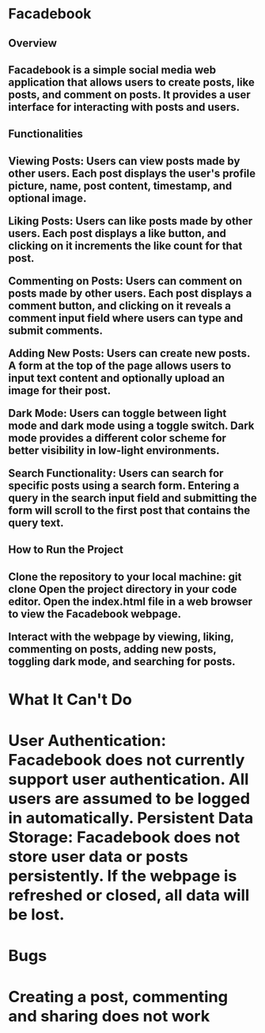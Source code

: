 <h1>Facadebook</h1>


<h2>Overview<h2>

Facadebook is a simple social media web application that allows users to create posts, like posts, and comment on posts. It provides a user interface for interacting with posts and users.

<h2>Functionalities<h2>

Viewing Posts: Users can view posts made by other users. Each post displays the user's profile picture, name, post content, timestamp, and optional image.

Liking Posts: Users can like posts made by other users. Each post displays a like button, and clicking on it increments the like count for that post.

Commenting on Posts: Users can comment on posts made by other users. Each post displays a comment button, and clicking on it reveals a comment input field where users can type and submit comments.

Adding New Posts: Users can create new posts. A form at the top of the page allows users to input text content and optionally upload an image for their post.

Dark Mode: Users can toggle between light mode and dark mode using a toggle switch. Dark mode provides a different color scheme for better visibility in low-light environments.

Search Functionality: Users can search for specific posts using a search form. Entering a query in the search input field and submitting the form will scroll to the first post that contains the query text.


<h2>How to Run the Project<h2>
Clone the repository to your local machine: git clone <repository-url>
Open the project directory in your code editor.
Open the index.html file in a web browser to view the Facadebook webpage.

Interact with the webpage by viewing, liking, commenting on posts, adding new posts, toggling dark mode, and searching for posts.


<h2>What It Can't Do<h2>
User Authentication: Facadebook does not currently support user authentication. All users are assumed to be logged in automatically.
Persistent Data Storage: Facadebook does not store user data or posts persistently. If the webpage is refreshed or closed, all data will be lost.

<h2>Bugs<h2>
Creating a post, commenting and sharing does not work